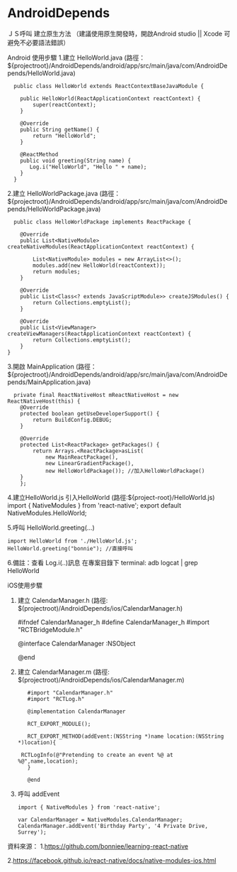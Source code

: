 # AndroidDepends
ＪＳ呼叫 建立原生方法 （建議使用原生開發時，開啟Android studio || Xcode 可避免不必要語法錯誤）

Android 使用步驟
1.建立 HelloWorld.java (路徑：${projectroot}/AndroidDepends/android/app/src/main/java/com/AndroidDepends/HelloWorld.java)
      
      public class HelloWorld extends ReactContextBaseJavaModule {

        public HelloWorld(ReactApplicationContext reactContext) {
            super(reactContext);
        }

        @Override
        public String getName() {
            return "HelloWorld";
        }

        @ReactMethod
        public void greeting(String name) {
           Log.i("HelloWorld", "Hello " + name);
        }
      }
2.建立 HelloWorldPackage.java (路徑：${projectroot}/AndroidDepends/android/app/src/main/java/com/AndroidDepends/HelloWorldPackage.java)

      public class HelloWorldPackage implements ReactPackage {

        @Override
        public List<NativeModule> createNativeModules(ReactApplicationContext reactContext) {

            List<NativeModule> modules = new ArrayList<>();
            modules.add(new HelloWorld(reactContext));
            return modules;
        }

        @Override
        public List<Class<? extends JavaScriptModule>> createJSModules() {
            return Collections.emptyList();
        }

        @Override
        public List<ViewManager> createViewManagers(ReactApplicationContext reactContext) {
            return Collections.emptyList();
        }
    }
3.開啟 MainApplication (路徑：${projectroot}/AndroidDepends/android/app/src/main/java/com/AndroidDepends/MainApplication.java)
  
	  private final ReactNativeHost mReactNativeHost = new ReactNativeHost(this) {
		@Override
		protected boolean getUseDeveloperSupport() {
		    return BuildConfig.DEBUG;
		}

		@Override
		protected List<ReactPackage> getPackages() {
		    return Arrays.<ReactPackage>asList(
			    new MainReactPackage(),
			    new LinearGradientPackage(), 
			    new HelloWorldPackage()); //加入HelloWorldPackage()
		}
	    };

4.建立HelloWorld.js 引入HelloWorld (路徑:${project-root}/HelloWorld.js)
	  import { NativeModules } from 'react-native';
	  export default NativeModules.HelloWorld;

5.呼叫 HelloWorld.greeting(...)

	import HelloWorld from './HelloWorld.js';
	HelloWorld.greeting("bonnie"); //直接呼叫

6.備註：查看 Log.i(..)訊息
  在專案目錄下 terminal: adb logcat | grep HelloWorld


iOS使用步驟
1. 建立 CalendarManager.h (路徑: $(projectroot)/AndroidDepends/ios/CalendarManager.h)

      #ifndef CalendarManager_h
      #define CalendarManager_h
      #import "RCTBridgeModule.h"

      @interface CalendarManager :NSObject <RCTBridgeModule>

      @end
   
2. 建立 CalendarManager.m (路徑: $(projectroot)/AndroidDepends/ios/CalendarManager.m)

	      #import "CalendarManager.h"
	      #import "RCTLog.h"

	      @implementation CalendarManager

	      RCT_EXPORT_MODULE();

	      RCT_EXPORT_METHOD(addEvent:(NSString *)name location:(NSString *)location){

		RCTLogInfo(@"Pretending to create an event %@ at %@",name,location);
	      }

	      @end

3. 呼叫 addEvent

	   import { NativeModules } from 'react-native';

	   var CalendarManager = NativeModules.CalendarManager;
	   CalendarManager.addEvent('Birthday Party', '4 Private Drive, Surrey');
 
 資料來源：
 1.https://github.com/bonniee/learning-react-native
 
 2.https://facebook.github.io/react-native/docs/native-modules-ios.html

